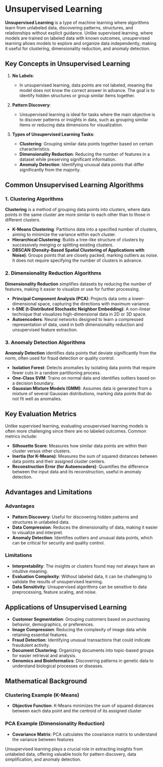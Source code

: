 # Unsupervised Learning

**Unsupervised Learning** is a type of machine learning where algorithms learn from unlabeled data, discovering patterns, structures, and relationships without explicit guidance. Unlike supervised learning, where models are trained on labeled data with known outcomes, unsupervised learning allows models to explore and organize data independently, making it useful for clustering, dimensionality reduction, and anomaly detection.

## Key Concepts in Unsupervised Learning

1. **No Labels**: 
   - In unsupervised learning, data points are not labeled, meaning the model does not know the correct answer in advance. The goal is to identify hidden structures or group similar items together.
   
2. **Pattern Discovery**:
   - Unsupervised learning is ideal for tasks where the main objective is to discover patterns or insights in data, such as grouping similar items or reducing data dimensions for visualization.

3. **Types of Unsupervised Learning Tasks**:
   - **Clustering**: Grouping similar data points together based on certain characteristics.
   - **Dimensionality Reduction**: Reducing the number of features in a dataset while preserving significant information.
   - **Anomaly Detection**: Identifying unusual data points that differ significantly from the majority.

## Common Unsupervised Learning Algorithms

### 1. Clustering Algorithms

   **Clustering** is a method of grouping data points into clusters, where data points in the same cluster are more similar to each other than to those in different clusters.

   - **K-Means Clustering**: Partitions data into a specified number of clusters, aiming to minimize the variance within each cluster.
   - **Hierarchical Clustering**: Builds a tree-like structure of clusters by successively merging or splitting existing clusters.
   - **DBSCAN (Density-Based Spatial Clustering of Applications with Noise)**: Groups points that are closely packed, marking outliers as noise. It does not require specifying the number of clusters in advance.

### 2. Dimensionality Reduction Algorithms

   **Dimensionality Reduction** simplifies datasets by reducing the number of features, making it easier to visualize or use for further processing.

   - **Principal Component Analysis (PCA)**: Projects data onto a lower-dimensional space, capturing the directions with maximum variance.
   - **t-SNE (t-Distributed Stochastic Neighbor Embedding)**: A non-linear technique that visualizes high-dimensional data in 2D or 3D space.
   - **Autoencoders**: Neural networks designed to learn a compressed representation of data, used in both dimensionality reduction and unsupervised feature extraction.

### 3. Anomaly Detection Algorithms

   **Anomaly Detection** identifies data points that deviate significantly from the norm, often used for fraud detection or quality control.

   - **Isolation Forest**: Detects anomalies by isolating data points that require fewer cuts in a random partitioning process.
   - **One-Class SVM**: Trains on normal data and identifies outliers based on a decision boundary.
   - **Gaussian Mixture Models (GMM)**: Assumes data is generated from a mixture of several Gaussian distributions, marking data points that do not fit well as anomalies.

## Key Evaluation Metrics

Unlike supervised learning, evaluating unsupervised learning models is often more challenging since there are no labeled outcomes. Common metrics include:

- **Silhouette Score**: Measures how similar data points are within their cluster versus other clusters.
- **Inertia (for K-Means)**: Measures the sum of squared distances between data points and their assigned cluster centers.
- **Reconstruction Error (for Autoencoders)**: Quantifies the difference between the input data and its reconstruction, useful in anomaly detection.

## Advantages and Limitations

### Advantages
- **Pattern Discovery**: Useful for discovering hidden patterns and structures in unlabeled data.
- **Data Compression**: Reduces the dimensionality of data, making it easier to visualize and interpret.
- **Anomaly Detection**: Identifies outliers and unusual data points, which can be critical for security and quality control.

### Limitations
- **Interpretability**: The insights or clusters found may not always have an intuitive meaning.
- **Evaluation Complexity**: Without labeled data, it can be challenging to validate the results of unsupervised learning.
- **Data Sensitivity**: Unsupervised algorithms can be sensitive to data preprocessing, feature scaling, and noise.

## Applications of Unsupervised Learning

- **Customer Segmentation**: Grouping customers based on purchasing behavior, demographics, or preferences.
- **Image Compression**: Reducing the complexity of image data while retaining essential features.
- **Fraud Detection**: Identifying unusual transactions that could indicate fraudulent activity.
- **Document Clustering**: Organizing documents into topic-based groups for easier retrieval and analysis.
- **Genomics and Bioinformatics**: Discovering patterns in genetic data to understand biological processes or diseases.

## Mathematical Background

### Clustering Example (K-Means)

- **Objective Function**: K-Means minimizes the sum of squared distances between each data point and the centroid of its assigned cluster

### PCA Example (Dimensionality Reduction)

- **Covariance Matrix**: PCA calculates the covariance matrix to understand the variance between features


Unsupervised learning plays a crucial role in extracting insights from unlabeled data, offering valuable tools for pattern discovery, data simplification, and anomaly detection.

